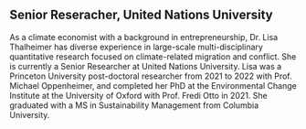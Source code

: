 ## Senior Reseracher, United Nations University

<!--
**geoliz/geoliz** is a ✨ _special_ ✨ repository because its `README.md` (this file) appears on your GitHub profile.

Here are some ideas to get you started:

- 🔭 I’m currently working on ...
- 🌱 I’m currently learning ...
- 👯 I’m looking to collaborate on ...
- 🤔 I’m looking for help with ...
- 💬 Ask me about ...
- 📫 How to reach me: ...
- 😄 Pronouns: ...
- ⚡ Fun fact: ...
-->

As a climate economist with a background in entrepreneurship, Dr. Lisa Thalheimer has diverse experience in large-scale multi-disciplinary quantitative research focused on climate-related migration and conflict. She is currently a Senior Researcher at United Nations University. Lisa was a Princeton University post-doctoral researcher from 2021 to 2022 with Prof. Michael Oppenheimer, and completed her PhD at the Environmental Change Institute at the University of Oxford with Prof. Fredi Otto in 2021. She graduated with a MS in Sustainability Management from Columbia University.
